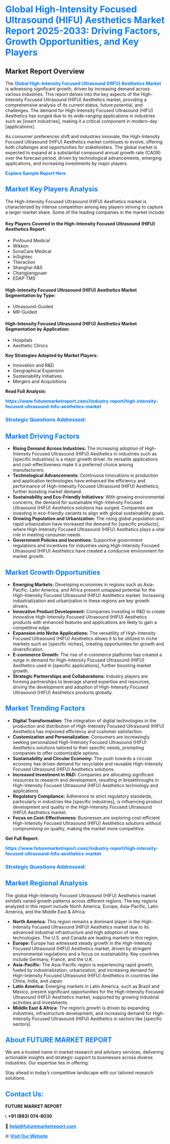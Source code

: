 <h1 style="color: #007BFF;">Global High-Intensity Focused Ultrasound (HIFU) Aesthetics Market Report 2025-2033: Driving Factors, Growth Opportunities, and Key Players</h1>

<section id="overview">
<h2>Market Report Overview</h2>
<p>The <a href="https://www.futuremarketreport.com//industry-report/high-intensity-focused-ultrasound-hifu-aesthetics-market" style="color: #007BFF; text-decoration: none;"><strong>Global High-Intensity Focused Ultrasound (HIFU) Aesthetics Market</strong></a> is witnessing significant growth, driven by increasing demand across various industries. This report delves into the key aspects of the High-Intensity Focused Ultrasound (HIFU) Aesthetics market, providing a comprehensive analysis of its current status, future potential, and challenges. The demand for High-Intensity Focused Ultrasound (HIFU) Aesthetics has surged due to its wide-ranging applications in industries such as [insert industries], making it a critical component in modern-day [applications].</p>
<p>As consumer preferences shift and industries innovate, the High-Intensity Focused Ultrasound (HIFU) Aesthetics market continues to evolve, offering both challenges and opportunities for stakeholders. The global market is expected to expand at a substantial compound annual growth rate (CAGR) over the forecast period, driven by technological advancements, emerging applications, and increasing investments by major players.</p>
</section>

<section id="overview">
<p><a href="https://www.futuremarketreport.com//request-sample/reportId=79151" style="color: #007BFF; text-decoration: none;"><strong>Explore Sample Report Here</strong></a></p>
</section>

<section id="key-players">
<h2 style="color: #007BFF;">Market Key Players Analysis</h2>
<p>The High-Intensity Focused Ultrasound (HIFU) Aesthetics market is characterized by intense competition among key players striving to capture a larger market share. Some of the leading companies in the market include:</p>
<h4>Key Players Covered in the High-Intensity Focused Ultrasound (HIFU) Aesthetics Report:</h4>
<ul><li>Profound Medical</li><li>Wikkon</li><li>SonaCare Medical</li><li>InSightec</li><li>Theraclion</li><li>Shanghai A&amp;S</li><li>Changjiangyuan</li><li>EDAP TMS</li></ul>
<h4>High-Intensity Focused Ultrasound (HIFU) Aesthetics Market Segmentation by Type:</h4>
<ul><li>Ultrasound-Guided</li><li>MR-Guided</li></ul>

<h4>High-Intensity Focused Ultrasound (HIFU) Aesthetics Market Segmentation by Application:</h4>
<ul><li>Hospitals</li><li>Aesthetic Clinics</li></ul>
<p><strong>Key Strategies Adopted by Market Players:</strong></p>
<ul>
<li>Innovation and R&D</li>
<li>Geographical Expansion</li>
<li>Sustainability Initiatives</li>
<li>Mergers and Acquisitions</li>
</ul>
</section>

<section>
<p><strong>Read Full Analysis: </strong></p><a href="https://www.futuremarketreport.com//industry-report/high-intensity-focused-ultrasound-hifu-aesthetics-market" style="color: #007BFF; text-decoration: none;"><strong>https://www.futuremarketreport.com//industry-report/high-intensity-focused-ultrasound-hifu-aesthetics-market</strong></a>
<h3 style="color: #007BFF;">Strategic Questions Addressed:</h3>
</section>

<section id="driving-factors">
<h2 style="color: #007BFF;">Market Driving Factors</h2>
<ul>
<li><strong>Rising Demand Across Industries:</strong> The increasing adoption of High-Intensity Focused Ultrasound (HIFU) Aesthetics in industries such as [specific industries] is a major growth driver. Its versatile applications and cost-effectiveness make it a preferred choice among manufacturers.</li>
<li><strong>Technological Advancements:</strong> Continuous innovations in production and application technologies have enhanced the efficiency and performance of High-Intensity Focused Ultrasound (HIFU) Aesthetics, further boosting market demand.</li>
<li><strong>Sustainability and Eco-Friendly Initiatives:</strong> With growing environmental concerns, the demand for sustainable High-Intensity Focused Ultrasound (HIFU) Aesthetics solutions has surged. Companies are investing in eco-friendly variants to align with global sustainability goals.</li>
<li><strong>Growing Population and Urbanization:</strong> The rising global population and rapid urbanization have increased the demand for [specific products], where High-Intensity Focused Ultrasound (HIFU) Aesthetics plays a vital role in meeting consumer needs.</li>
<li><strong>Government Policies and Incentives:</strong> Supportive government regulations and incentives for industries using High-Intensity Focused Ultrasound (HIFU) Aesthetics have created a conducive environment for market growth.</li>
</ul>
</section>

<section id="growth-opportunities">
<h2 style="color: #007BFF;">Market Growth Opportunities</h2>
<ul>
<li><strong>Emerging Markets:</strong> Developing economies in regions such as Asia-Pacific, Latin America, and Africa present untapped potential for the High-Intensity Focused Ultrasound (HIFU) Aesthetics market. Increasing industrialization and urbanization in these regions are key growth drivers.</li>
<li><strong>Innovative Product Development:</strong> Companies investing in R&D to create innovative High-Intensity Focused Ultrasound (HIFU) Aesthetics products with enhanced features and applications are likely to gain a competitive edge.</li>
<li><strong>Expansion into Niche Applications:</strong> The versatility of High-Intensity Focused Ultrasound (HIFU) Aesthetics allows it to be utilized in niche markets such as [specific niches], creating opportunities for growth and diversification.</li>
<li><strong>E-commerce Growth:</strong> The rise of e-commerce platforms has created a surge in demand for High-Intensity Focused Ultrasound (HIFU) Aesthetics used in [specific applications], further boosting market growth.</li>
<li><strong>Strategic Partnerships and Collaborations:</strong> Industry players are forming partnerships to leverage shared expertise and resources, driving the development and adoption of High-Intensity Focused Ultrasound (HIFU) Aesthetics products globally.</li>
</ul>
</section>

<section id="trending-factors">
<h2 style="color: #007BFF;">Market Trending Factors</h2>
<ul>
<li><strong>Digital Transformation:</strong> The integration of digital technologies in the production and distribution of High-Intensity Focused Ultrasound (HIFU) Aesthetics has improved efficiency and customer satisfaction.</li>
<li><strong>Customization and Personalization:</strong> Consumers are increasingly seeking personalized High-Intensity Focused Ultrasound (HIFU) Aesthetics solutions tailored to their specific needs, prompting companies to offer customizable options.</li>
<li><strong>Sustainability and Circular Economy:</strong> The push towards a circular economy has driven demand for recyclable and reusable High-Intensity Focused Ultrasound (HIFU) Aesthetics solutions.</li>
<li><strong>Increased Investment in R&D:</strong> Companies are allocating significant resources to research and development, resulting in breakthroughs in High-Intensity Focused Ultrasound (HIFU) Aesthetics technology and applications.</li>
<li><strong>Regulatory Compliance:</strong> Adherence to strict regulatory standards, particularly in industries like [specific industries], is influencing product development and quality in the High-Intensity Focused Ultrasound (HIFU) Aesthetics market.</li>
<li><strong>Focus on Cost-Effectiveness:</strong> Businesses are exploring cost-efficient High-Intensity Focused Ultrasound (HIFU) Aesthetics solutions without compromising on quality, making the market more competitive.</li>
</ul>
</section>

<section>
<p><strong>Get Full Report: </strong></p><a href="https://www.futuremarketreport.com//industry-report/high-intensity-focused-ultrasound-hifu-aesthetics-market" style="color: #007BFF; text-decoration: none;"><strong>https://www.futuremarketreport.com//industry-report/high-intensity-focused-ultrasound-hifu-aesthetics-market</strong></a>
<h3 style="color: #007BFF;">Strategic Questions Addressed:</h3>
</section>


<section id="regional-analysis">
<h2 style="color: #007BFF;">Market Regional Analysis</h2>
<p>The global High-Intensity Focused Ultrasound (HIFU) Aesthetics market exhibits varied growth patterns across different regions. The key regions analyzed in this report include North America, Europe, Asia-Pacific, Latin America, and the Middle East & Africa:</p>
<ul>
<li><strong>North America:</strong> This region remains a dominant player in the High-Intensity Focused Ultrasound (HIFU) Aesthetics market due to its advanced industrial infrastructure and high adoption of new technologies. The U.S. and Canada are leading markets in this region.</li>
<li><strong>Europe:</strong> Europe has witnessed steady growth in the High-Intensity Focused Ultrasound (HIFU) Aesthetics market, driven by stringent environmental regulations and a focus on sustainability. Key countries include Germany, France, and the U.K.</li>
<li><strong>Asia-Pacific:</strong> The Asia-Pacific region is experiencing rapid growth, fueled by industrialization, urbanization, and increasing demand for High-Intensity Focused Ultrasound (HIFU) Aesthetics in countries like China, India, and Japan.</li>
<li><strong>Latin America:</strong> Emerging markets in Latin America, such as Brazil and Mexico, present significant opportunities for the High-Intensity Focused Ultrasound (HIFU) Aesthetics market, supported by growing industrial activities and investments.</li>
<li><strong>Middle East & Africa:</strong> The region’s growth is driven by expanding industries, infrastructure development, and increasing demand for High-Intensity Focused Ultrasound (HIFU) Aesthetics in sectors like [specific sectors].</li>
</ul>
</section>

<footer>
<h2 style="color: #007BFF;">About FUTURE MARKET REPORT</h2>
<p>We are a trusted name in market research and advisory services, delivering actionable insights and strategic support to businesses across diverse industries. Our expertise lies in offering:</p>

<p>Stay ahead in today’s competitive landscape with our tailored research solutions.</p>

<h2 style="color: #007BFF;">Contact Us:</h2>
<p><strong>FUTURE MARKET REPORT</strong></p>
<p>📞 <strong>+91 (883) 074-8030</strong></p>
<p>📧 <strong><a href="mailto:help@futuremarketreport.com" style="color: #007BFF;">help@futuremarketreport.com</a></strong></p>
<p>🌐 <strong><a href="https://www.futuremarketreport.com/" style="color: #007BFF;">Visit Our Website</a></strong></p>
</footer>